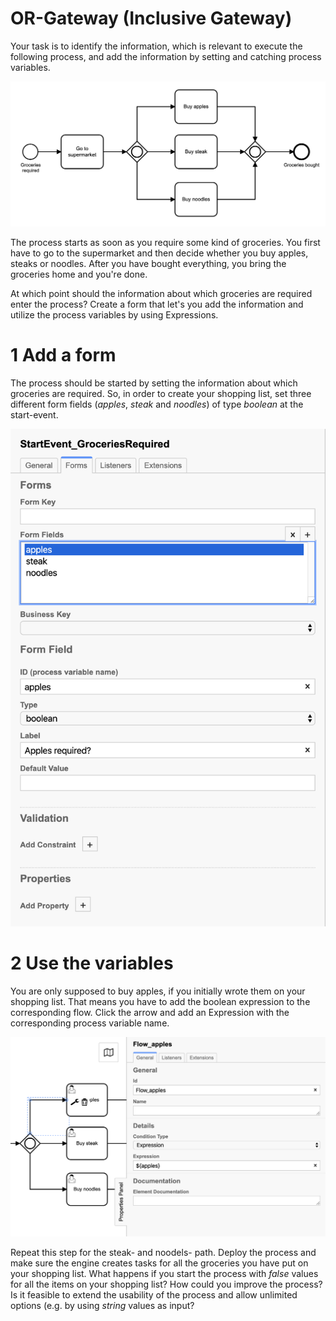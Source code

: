 # OR-Gateway (Inclusive Gateway)

Your task is to identify the information, which is relevant to execute the following process, and add the information by setting and catching process variables.

![Process Diagram](https://github.com/camunda-university-meetup/exercises/blob/dev/bpmn/gateways/OR-Gateway/img/Process_Groceries.png?raw=true)

The process starts as soon as you require some kind of groceries. You first have to go to the supermarket and then decide whether you buy apples, steaks or noodles. After you have bought everything, you bring the groceries home and you're done.

At which point should the information about which groceries are required enter the process?
Create a form that let's you add the information and utilize the process variables by using Expressions.

# 1 Add a form

The process should be started by setting the information about which groceries are required. So, in order to create your shopping list, set three different form fields (*apples*, *steak* and *noodles*) of type *boolean* at the start-event.

![Form](https://github.com/camunda-university-meetup/exercises/blob/dev/bpmn/gateways/OR-Gateway/img/Form_StartEvent.png?raw=true)

# 2 Use the variables

You are only supposed to buy apples, if you initially wrote them on your shopping list. That means you have to add the boolean expression to the corresponding flow. Click the arrow and add an Expression with the corresponding process variable name.

![Flow](https://github.com/camunda-university-meetup/exercises/blob/dev/bpmn/gateways/OR-Gateway/img/Flow_Apples.png?raw=true)

Repeat this step for the steak- and noodels- path.
Deploy the process and make sure the engine creates tasks for all the groceries you have put on your shopping list. What happens if you start the process with *false* values for all the items on your shopping list? How could you improve the process? Is it feasible to extend the usability of the process and allow unlimited options (e.g. by using *string* values as input?